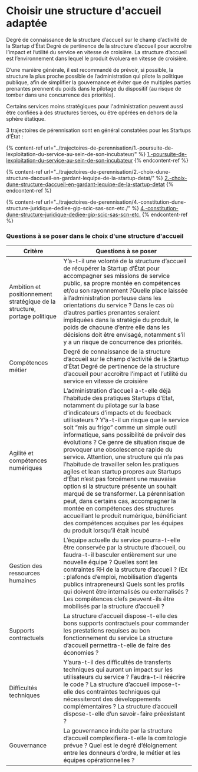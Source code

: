 # Choisir une structure d'accueil adaptée

Degré de connaissance de la structure d’accueil sur le champ d’activité de la Startup d’État Degré de pertinence de la structure d’accueil pour accroître l’impact et l’utilité du service en vitesse de croisière. La structure d’accueil est l’environnement dans lequel le produit évoluera en vitesse de croisière.&#x20;

D’une manière générale, il est recommandé de prévoir, si possible, la structure la plus proche possible de l’administration qui pilote la politique publique, afin de simplifier la gouvernance et éviter que de multiples parties prenantes prennent du poids dans le pilotage du dispositif (au risque de tomber dans une concurrence des priorités).&#x20;

Certains services moins stratégiques pour l'administration peuvent aussi être confiées à des structures tierces, ou être opérées en dehors de la sphère étatique.&#x20;

3 trajectoires de pérennisation sont en général constatées pour les Startups d’État :

{% content-ref url="../trajectoires-de-perennisation/1.-poursuite-de-lexploitation-du-service-au-sein-de-son-incubateur/" %}
[1.-poursuite-de-lexploitation-du-service-au-sein-de-son-incubateur](../trajectoires-de-perennisation/1.-poursuite-de-lexploitation-du-service-au-sein-de-son-incubateur/)
{% endcontent-ref %}

{% content-ref url="../trajectoires-de-perennisation/2.-choix-dune-structure-daccueil-en-gardant-lequipe-de-la-startup-detat/" %}
[2.-choix-dune-structure-daccueil-en-gardant-lequipe-de-la-startup-detat](../trajectoires-de-perennisation/2.-choix-dune-structure-daccueil-en-gardant-lequipe-de-la-startup-detat/)
{% endcontent-ref %}

{% content-ref url="../trajectoires-de-perennisation/4.-constitution-dune-structure-juridique-dediee-gip-scic-sas-scn-etc./" %}
[4.-constitution-dune-structure-juridique-dediee-gip-scic-sas-scn-etc.](../trajectoires-de-perennisation/4.-constitution-dune-structure-juridique-dediee-gip-scic-sas-scn-etc./)
{% endcontent-ref %}

### Questions à se poser dans le choix d'une structure d'accueil

| Critère                                                                   | Questions à se poser                                                                                                                                                                                                                                                                                                                                                                                                                                                                                                                                                                                                                                                                                                                                                                                                                                                        |
| ------------------------------------------------------------------------- | --------------------------------------------------------------------------------------------------------------------------------------------------------------------------------------------------------------------------------------------------------------------------------------------------------------------------------------------------------------------------------------------------------------------------------------------------------------------------------------------------------------------------------------------------------------------------------------------------------------------------------------------------------------------------------------------------------------------------------------------------------------------------------------------------------------------------------------------------------------------------- |
| Ambition et positionnement stratégique de la structure, portage politique | Y’a-t-il une volonté de la structure d’accueil de récupérer la Startup d’État pour accompagner ses missions de service public, sa propre montée en compétences et/ou son rayonnement ?Quelle place laissée à l’administration porteuse dans les orientations du service ? Dans le cas où d’autres parties prenantes seraient impliquées dans la stratégie du produit, le poids de chacune d’entre elle dans les décisions doit être envisagé, notamment s’il y a un risque de concurrence des priorités.                                                                                                                                                                                                                                                                                                                                                                    |
| Compétences métier                                                        | Degré de connaissance de la structure d’accueil sur le champ d’activité de la Startup d’État Degré de pertinence de la structure d’accueil pour accroître l’impact et l’utilité du service en vitesse de croisière                                                                                                                                                                                                                                                                                                                                                                                                                                                                                                                                                                                                                                                          |
| Agilité et compétences numériques                                         | L’administration d’accueil a-t-elle déjà l’habitude des pratiques Startups d’Etat, notamment du pilotage sur la base d’indicateurs d’impacts et du feedback utilisateurs ? Y’a-t-il un risque que le service soit “mis au frigo” comme un simple outil informatique, sans possibilité de prévoir des évolutions ? Ce genre de situation risque de provoquer une obsolescence rapide du service. Attention, une structure qui n’a pas l’habitude de travailler selon les pratiques agiles et lean startup propres aux Startups d’État n’est pas forcément une mauvaise option si la structure présente un souhait marqué de se transformer. La pérennisation peut, dans certains cas, accompagner la montée en compétences des structures accueillant le produit numérique, bénéficiant des compétences acquises par les équipes du produit lorsqu’il était incubé |
| Gestion des ressources humaines                                           | L’équipe actuelle du service pourra-t-elle être conservée par la structure d’accueil, ou faudra-t-il basculer entièrement sur une nouvelle équipe ? Quelles sont les contraintes RH de la structure d’accueil ? (Ex : plafonds d’emploi, mobilisation d’agents publics intrapreneurs) Quels sont les profils qui doivent être internalisés ou externalisés ? Les compétences clefs peuvent-ils être mobilisés par la structure d’accueil ?                                                                                                                                                                                                                                                                                                                                                                                                                                  |
| Supports contractuels                                                     | La structure d’accueil dispose-t-elle des bons supports contractuels pour commander les prestations requises au bon fonctionnement du service La structure d’accueil permettra-t-elle de faire des économies ?                                                                                                                                                                                                                                                                                                                                                                                                                                                                                                                                                                                                                                                              |
| Difficultés techniques                                                    | Y’aura-t-il des difficultés de transferts techniques qui auront un impact sur les utilisateurs du service ? Faudra-t-il réécrire le code ? La structure d’accueil impose-t-elle des contraintes techniques qui nécessiteront des développements complémentaires ? La structure d’accueil dispose-t-elle d’un savoir-faire préexistant ?                                                                                                                                                                                                                                                                                                                                                                                                                                                                                                                                     |
| Gouvernance                                                               | La gouvernance induite par la structure d’accueil complexifiera-t-elle la comitologie prévue ? Quel est le degré d’éloignement entre les donneurs d’ordre, le métier et les équipes opérationnelles ?                                                                                                                                                                                                                                                                                                                                                                                                                                                                                                                                                                                                                                                                       |


